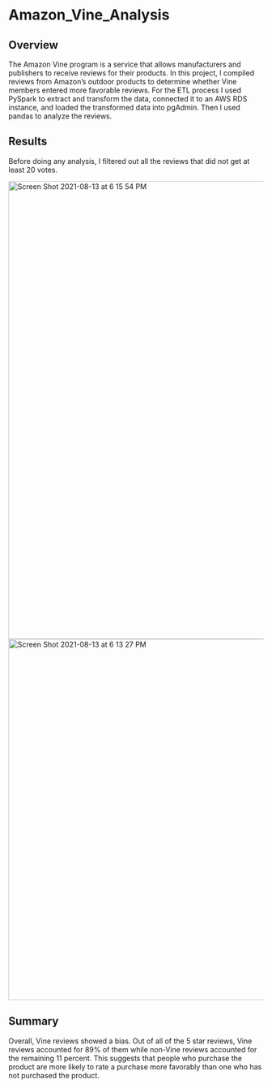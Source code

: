 # Amazon_Vine_Analysis

## Overview

The Amazon Vine program is a service that allows manufacturers and publishers to receive reviews for their products. In this project, I compiled reviews from Amazon’s outdoor products to determine whether Vine members entered more favorable reviews. For the ETL process I used PySpark to extract and transform the data, connected it to an AWS RDS instance, and loaded the transformed data into pgAdmin. Then I used pandas to analyze the reviews. 

## Results

Before doing any analysis, I filtered out all the reviews that did not get at least 20 votes. 


<img width="903" alt="Screen Shot 2021-08-13 at 6 15 54 PM" src="https://user-images.githubusercontent.com/82424250/129426369-e39e3376-6cc6-4628-80c3-e16e0a1bac24.png">


<img width="712" alt="Screen Shot 2021-08-13 at 6 13 27 PM" src="https://user-images.githubusercontent.com/82424250/129426317-eb0ab560-1782-4040-b5f5-46f13db76755.png">



## Summary

Overall, Vine reviews showed a bias. Out of all of the 5 star reviews, Vine reviews accounted for 89% of them while non-Vine reviews accounted for the remaining 11 percent. This suggests that people who purchase the product are more likely to rate a purchase more favorably than one who has not purchased the product.  

